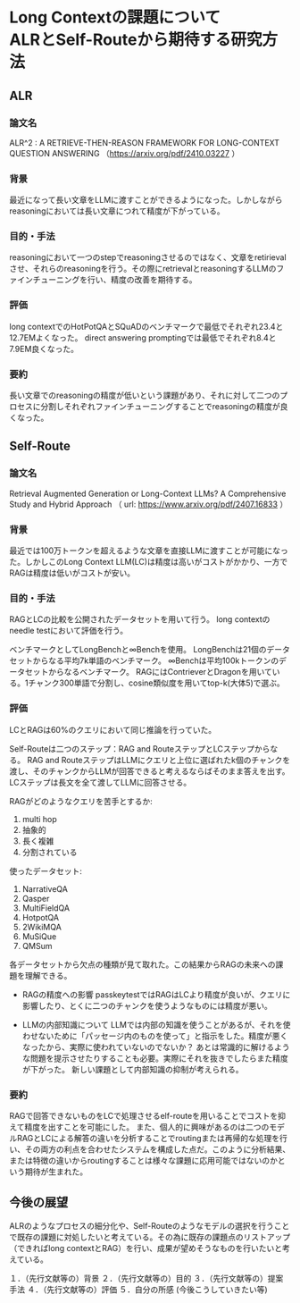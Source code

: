 # Long Contextの課題について <br> ALRとSelf-Routeから期待する研究方法
## ALR
### 論文名
ALR^2 : A RETRIEVE-THEN-REASON FRAMEWORK FOR
LONG-CONTEXT QUESTION ANSWERING
（https://arxiv.org/pdf/2410.03227 ）
### 背景
最近になって長い文章をLLMに渡すことができるようになった。しかしながらreasoningにおいては長い文章につれて精度が下がっている。

### 目的・手法
reasoningにおいて一つのstepでreasoningさせるのではなく、文章をretirievalさせ、それらのreasoningを行う。その際にretrievalとreasoningするLLMのファインチューニングを行い、精度の改善を期待する。

### 評価
long contextでのHotPotQAとSQuADのベンチマークで最低でそれぞれ23.4と12.7EMよくなった。
direct answering promptingでは最低でそれぞれ8.4と7.9EM良くなった。
### 要約
長い文章でのreasoningの精度が低いという課題があり、それに対して二つのプロセスに分割しそれぞれファインチューニングすることでreasoningの精度が良くなった。

## Self-Route
### 論文名
Retrieval Augmented Generation or Long-Context LLMs?
A Comprehensive Study and Hybrid Approach
（ url: https://www.arxiv.org/pdf/2407.16833 ）

### 背景
最近では100万トークンを超えるような文章を直接LLMに渡すことが可能になった。しかしこのLong Context LLM(LC)は精度は高いがコストがかかり、一方でRAGは精度は低いがコストが安い。

### 目的・手法
RAGとLCの比較を公開されたデータセットを用いて行う。
long contextのneedle testにおいて評価を行う。

ベンチマークとしてLongBenchと$\infty$Benchを使用。
LongBenchは21個のデータセットからなる平均7k単語のベンチマーク。
$\infty$Benchは平均100kトークンのデータセットからなるベンチマーク。
RAGにはContrieverとDragonを用いている。1チャンク300単語で分割し、cosine類似度を用いてtop-k(大体5)で選ぶ。

### 評価
LCとRAGは60%のクエリにおいて同じ推論を行っていた。

Self-Routeは二つのステップ：RAG and RouteステップとLCステップからなる。
RAG and RouteステップはLLMにクエリと上位に選ばれたk個のチャンクを渡し、そのチャンクからLLMが回答できると考えるならばそのまま答えを出す。
LCステップは長文を全て渡してLLMに回答させる。

RAGがどのようなクエリを苦手とするか:
1. multi hop
2. 抽象的
3. 長く複雑
4. 分割されている

使ったデータセット:
1. NarrativeQA
2. Qasper
3. MultiFieldQA
4. HotpotQA
5. 2WikiMQA
6. MuSiQue
7. QMSum

各データセットから欠点の種類が見て取れた。この結果からRAGの未来への課題を理解できる。

- RAGの精度への影響
passkeytestではRAGはLCより精度が良いが、クエリに影響したり、とくに二つのチャンクを使うようなものには精度が悪い。

- LLMの内部知識について
LLMでは内部の知識を使うことがあるが、それを使わせないために「パッセージ内のものを使って」と指示をした。精度が悪くなったから、実際に使われていないのでないか？
あとは常識的に解けるような問題を提示させたりすることも必要。実際にそれを抜きでしたらまた精度が下がった。
新しい課題として内部知識の抑制が考えられる。

### 要約
RAGで回答できないものをLCで処理させるelf-routeを用いることでコストを抑えて精度を出すことを可能にした。
また、個人的に興味があるのは二つのモデルRAGとLCによる解答の違いを分析することでroutingまたは再帰的な処理を行い、その両方の利点を合わせたシステムを構成した点だ。このように分析結果、または特徴の違いからroutingすることは様々な課題に応用可能ではないのかという期待が生まれた。

## 今後の展望
ALRのようなプロセスの細分化や、Self-Routeのようなモデルの選択を行うことで既存の課題に対処したいと考えている。その為に既存の課題点のリストアップ（できればlong contextとRAG）を行い、成果が望めそうなものを行いたいと考えている。

１．（先行文献等の）背景
２．（先行文献等の）目的
３．（先行文献等の）提案手法
４．（先行文献等の）評価
５．自分の所感 (今後こうしていきたい等)